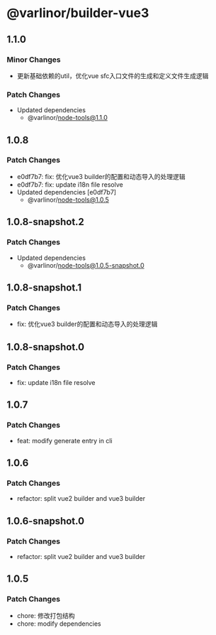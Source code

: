 # @varlinor/builder-vue3

## 1.1.0

### Minor Changes

- 更新基础依赖的util，优化vue sfc入口文件的生成和定义文件生成逻辑

### Patch Changes

- Updated dependencies
  - @varlinor/node-tools@1.1.0

## 1.0.8

### Patch Changes

- e0df7b7: fix: 优化vue3 builder的配置和动态导入的处理逻辑
- e0df7b7: fix: update i18n file resolve
- Updated dependencies [e0df7b7]
  - @varlinor/node-tools@1.0.5

## 1.0.8-snapshot.2

### Patch Changes

- Updated dependencies
  - @varlinor/node-tools@1.0.5-snapshot.0

## 1.0.8-snapshot.1

### Patch Changes

- fix: 优化vue3 builder的配置和动态导入的处理逻辑

## 1.0.8-snapshot.0

### Patch Changes

- fix: update i18n file resolve

## 1.0.7

### Patch Changes

- feat: modify generate entry in cli

## 1.0.6

### Patch Changes

- refactor: split vue2 builder and vue3 builder

## 1.0.6-snapshot.0

### Patch Changes

- refactor: split vue2 builder and vue3 builder

## 1.0.5

### Patch Changes

- chore: 修改打包结构
- chore: modify dependencies
